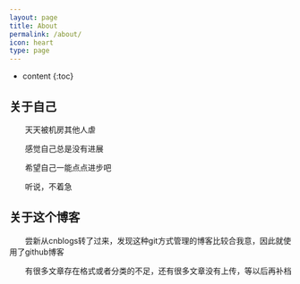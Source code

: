 ```yaml
---
layout: page
title: About
permalink: /about/
icon: heart
type: page
---
```


* content
{:toc}

## 关于自己

　　天天被机房其他人虐

　　感觉自己总是没有进展

　　希望自己一能点点进步吧

　　听说，不着急



## 关于这个博客

　　尝新从cnblogs转了过来，发现这种git方式管理的博客比较合我意，因此就使用了github博客

　　有很多文章存在格式或者分类的不足，还有很多文章没有上传，等以后再补档